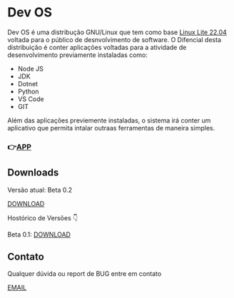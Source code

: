 # Dev OS

Dev OS é uma distribução GNU/Linux que tem  como base <a href="https://www.linuxliteos.com/"> Linux Lite  22.04 </a> voltada para o público de desnvolvimento de software.
O Difencial desta distribuição é conter aplicações voltadas para a atividade de desenvolvimento previamente instaladas como:

<ul>
<li>Node JS</li>
<li>JDK</li>
<li>Dotnet</li>
<li>Python</li>
<li>VS Code</li>
<li>GIT</li>
</ul>

Além das aplicações previemente instaladas, o sistema irá conter um aplicativo que permita intalar outraas ferramentas de maneira simples.
<br>

### 👉<a href="https://github.com/SamuelScavassa/app_dev_os">APP</a>


## Downloads

Versão atual: Beta 0.2

<a href="https://fatecspgov-my.sharepoint.com/:u:/g/personal/samuel_scavassa_fatec_sp_gov_br/EUFnKRQOKu9HpER6t87nqxsBeJj_ipyuUJESX3NavVyzww?e=mhgUDN">DOWNLOAD</a>

Hostórico de Versões 👇

Beta 0.1: <a href="https://fatecspgov-my.sharepoint.com/:u:/g/personal/samuel_scavassa_fatec_sp_gov_br/EeVuc57S0c5NpFTbaAuphbQB9Y1t-SpOUXe-0csei5hLGQ?e=gNqKVg">DOWNLOAD</a>

## Contato

Qualquer dúvida ou report de BUG entre em contato

<a href="mailto:samuel.scavassa@fatec.sp.gov.br"> EMAIL </a>






